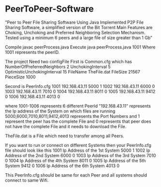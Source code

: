 # PeerToPeer-Software
"Peer to Peer File Sharing Software Using Java
Implemented P2P File Sharing Software, a simplified version of the Bit Torrent
Main Features are Choking, Unchoking and Preferred Neighboring Selection Mechanism. Tested using a minimum 6 peers and a large file of size greater than 1 Gb"

Compile javac peerProcess.java
Execute java peerProcess.java 1001 
Where 1001 represents the peerID.

The project Need two configFile 
First is Common.cfg
which has
NumberOfPreferredNeighbors 2
UnchokingInterval 5
OptimisticUnchokingInterval 15
FileName TheFile.dat
FileSize 21567
PieceSize 1000

Second is PeerInfo.cfg
1001 192.168.43.11 5000 1 
1002 192.168.43.11 6000 0 
1003 192.168.43.11 7010 0 
1004 192.168.43.11 8011 0
1005 192.168.43.11 9412 0 
1006 192.168.43.11 4013 0 

where 1001-1006 represents 6 different PeerId 
"192.168.43.11" represents the Ip address of the System on which files are running 
5000,6000,7010,8011,9412,4013 represents the Port Numbers and 1 represent the peer has the complete File 
and 0 represents that peer does not have the complete File and it needs to download the File.

TheFile.dat is a File which need to transfer among all Peers.

If you want to run or connect on different Systems then your PeerInfo.cfg file should look like this
1001 Ip Address of the 1st System 5000 1 
1002 Ip Address of the 2nd System 6000 0 
1003 Ip Address of the 3rd System 7010 0 
1004 Ip Address of the 4th System 8011 0
1005 Ip Address of the 5th System 9412 0 
1006 Ip Address of the 6th System 4013 0 

This PeerInfo.cfg should be same for each Peer and all systems should connect to same Wifi.

